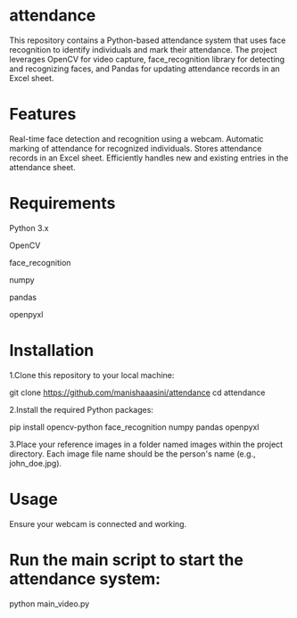 # attendance
This repository contains a Python-based attendance system that uses face recognition to identify individuals and mark their attendance. The project leverages OpenCV for video capture, face_recognition library for detecting and recognizing faces, and Pandas for updating attendance records in an Excel sheet.

# Features

Real-time face detection and recognition using a webcam.
Automatic marking of attendance for recognized individuals.
Stores attendance records in an Excel sheet.
Efficiently handles new and existing entries in the attendance sheet.

# Requirements
Python 3.x

OpenCV

face_recognition

numpy

pandas

openpyxl

# Installation

1.Clone this repository to your local machine:

git clone https://github.com/manishaaasini/attendance
cd attendance

2.Install the required Python packages:

pip install opencv-python face_recognition numpy pandas openpyxl

3.Place your reference images in a folder named images within the project directory. Each image file name should be the person's name (e.g., john_doe.jpg).

# Usage
Ensure your webcam is connected and working.

# Run the main script to start the attendance system:

python main_video.py
